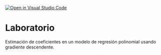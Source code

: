 [![Open in Visual Studio Code](https://classroom.github.com/assets/open-in-vscode-718a45dd9cf7e7f842a935f5ebbe5719a5e09af4491e668f4dbf3b35d5cca122.svg)](https://classroom.github.com/online_ide?assignment_repo_id=11277423&assignment_repo_type=AssignmentRepo)
# Laboratorio

Estimación de coeficientes en un modelo de regresión polinomial usando gradiente descendente.
